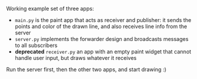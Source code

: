 Working example set of three apps:

* `main.py` is the paint app that acts as receiver and publisher: it sends the points and color of the drawn line, and also receives line info from the server
* `server.py` implements the forwarder design and broadcasts messages to all subscribers
* **deprecated** `receiver.py` an app with an empty paint widget that cannot handle user input, but draws whatever it receives

Run the server first, then the other two apps, and start drawing :)